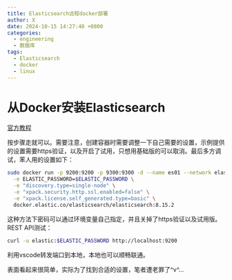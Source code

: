 ```yaml
---
title: Elasticsearch远程docker部署
author: X
date: 2024-10-15 14:27:40 +0800
categories:
  - engineering
  - 数据库
tags:
  - Elasticsearch
  - docker
  - linux
---
```

# 从Docker安装Elasticsearch

[官方教程](https://www.elastic.co/guide/en/elasticsearch/reference/current/docker.html)

按步骤走就可以。需要注意，创建容器时需要调整一下自己需要的设置，示例提供的设置需要https验证，以及开启了试用，只想用基础版的可以取消。最后多方调试，苯人用的设置如下：

```bash
sudo docker run -p 9200:9200 -p 9300:9300 -d --name es01 --network elastic \
  -e ELASTIC_PASSWORD=$ELASTIC_PASSWORD \
  -e "discovery.type=single-node" \
  -e "xpack.security.http.ssl.enabled=false" \
  -e "xpack.license.self_generated.type=basic" \
  docker.elastic.co/elasticsearch/elasticsearch:8.15.2
```

这种方法下密码可以通过环境变量自己指定，并且关掉了https验证以及试用版。REST API测试：

```bash
curl -u elastic:$ELASTIC_PASSWORD http://localhost:9200
```

利用vscode转发端口到本地，本地也可以顺畅联通。

表面看起来很简单，实际为了找到合适的设置，笔者遭老罪了^v^...